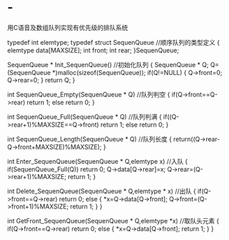 # -
用C语音及数组队列实现有优先级的排队系统

typedef int elemtype;
typedef struct SequenQueue		                                    //顺序队列的类型定义
{
	elemtype data[MAXSIZE];
	int front;
	int rear;
}SequenQueue;

SequenQueue * Init_SequenQueue()	                                //初始化队列
{
	SequenQueue * Q;
	Q=(SequenQueue *)malloc(sizeof(SequenQueue));
	if(Q!=NULL)
	{
		Q->front=0;
		Q->rear=0;
	}
	return Q;
}

int SequenQueue_Empty(SequenQueue * Q)	                            //队列判空
{
	if(Q->front==Q->rear)	return 1;
	else			return 0;
}

int SequenQueue_Full(SequenQueue * Q)	                            //队列判满
{
	if((Q->rear+1)%MAXSIZE==Q->front)	return 1;
	else				return 0;
}

int SequenQueue_Length(SequenQueue * Q)	                            //队列长度
{
	return((Q->rear-Q->front+MAXSIZE)%MAXSIZE);
}

int Enter_SequenQueue(SequenQueue * Q,elemtype x)                   	//入队
{
	if(SequenQueue_Full(Q))	return 0;
	Q->data[Q->rear]=x;
	Q->rear=(Q->rear+1)%MAXSIZE;
	return 1;
}

int Delete_SequenQueue(SequenQueue * Q,elemtype * x)	                //出队
{
	if(Q->front==Q->rear)	return 0;
	else
	{
		*x=Q->data[Q->front];
		Q->front=(Q->front+1)%MAXSIZE;
		return 1;
	}
}

int GetFront_SequenQueue(SequenQueue * Q,elemtype *x)                       	//取队头元素
{
	if(Q->front==Q->rear)	return 0;
	else
	{
	    *x=Q->data[Q->front];
		return 1;
	}
}
